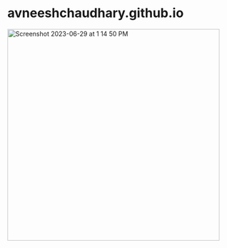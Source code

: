 
# avneeshchaudhary.github.io

<img width="475" alt="Screenshot 2023-06-29 at 1 14 50 PM" src="https://github.com/avneeshchaudhary/avneeshchaudhary.github.io/assets/39698627/972bcdd6-7426-4a99-82e0-a354945ddffd">



